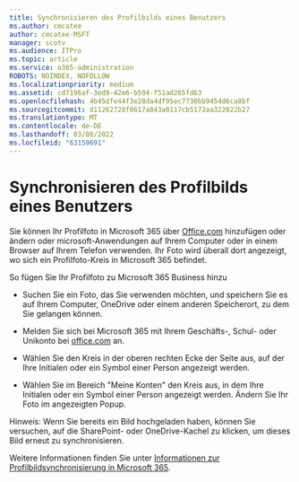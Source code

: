 ```yaml
---
title: Synchronisieren des Profilbilds eines Benutzers
ms.author: cmcatee
author: cmcatee-MSFT
manager: scotv
ms.audience: ITPro
ms.topic: article
ms.service: o365-administration
ROBOTS: NOINDEX, NOFOLLOW
ms.localizationpriority: medium
ms.assetid: cd7196af-3ed9-42e6-b594-f51ad265fd63
ms.openlocfilehash: 4b45dfe44f3e28da4df95ec7730bb9454d6ca8bf
ms.sourcegitcommit: d11262728f0617a843a0117cb5172aa322022b27
ms.translationtype: MT
ms.contentlocale: de-DE
ms.lasthandoff: 03/08/2022
ms.locfileid: "63159691"
---
```

# <a name="sync-a-users-profile-picture"></a>Synchronisieren des Profilbilds eines Benutzers

Sie können Ihr Profilfoto in Microsoft 365 über [Office.com](https://www.office.com) hinzufügen oder ändern oder microsoft-Anwendungen auf Ihrem Computer oder in einem Browser auf Ihrem Telefon verwenden. Ihr Foto wird überall dort angezeigt, wo sich ein Profilfoto-Kreis in Microsoft 365 befindet.

So fügen Sie Ihr Profilfoto zu Microsoft 365 Business hinzu

- Suchen Sie ein Foto, das Sie verwenden möchten, und speichern Sie es auf Ihrem Computer, OneDrive oder einem anderen Speicherort, zu dem Sie gelangen können.

- Melden Sie sich bei Microsoft 365 mit Ihrem Geschäfts-, Schul- oder Unikonto bei [office.com](https://www.office.com) an.

- Wählen Sie den Kreis in der oberen rechten Ecke der Seite aus, auf der Ihre Initialen oder ein Symbol einer Person angezeigt werden.

- Wählen Sie im Bereich "Meine Konten" den Kreis aus, in dem Ihre Initialen oder ein Symbol einer Person angezeigt werden. Ändern Sie Ihr Foto im angezeigten Popup.

Hinweis: Wenn Sie bereits ein Bild hochgeladen haben, können Sie versuchen, auf die SharePoint- oder OneDrive-Kachel zu klicken, um dieses Bild erneut zu synchronisieren.

Weitere Informationen finden Sie unter [Informationen zur Profilbildsynchronisierung in Microsoft 365](https://support.office.com/article/information-about-profile-picture-synchronization-in-office-365-20594d76-d054-4af4-a660-401133e3d48a).
